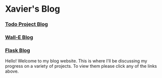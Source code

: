 # Xavier's Blog
### [Todo Project Blog](/_posts/2023-10-09-todo.md)
### [Wall-E Blog](/_posts/2024-01-12-WALL-E.md)
### [Flask Blog](/_posts/2024-02-13-FlaskBlog.md)
Hello! Welcome to my blog website. This is where I'll be discussing my progress on a variety of projects. To view them please click any of the links above.